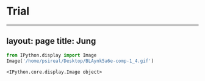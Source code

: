 # Trial
---
layout: page
title: Jung
---


```python
from IPython.display import Image
Image('/home/psireal/Desktop/BLAynk5a6e-comp-1_4.gif')
```




    <IPython.core.display.Image object>


